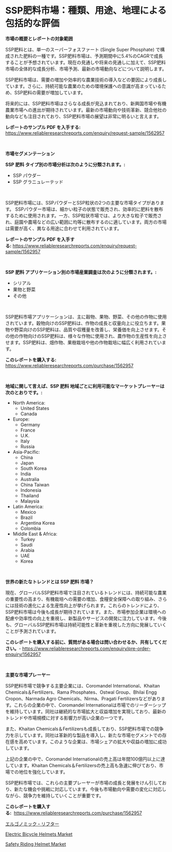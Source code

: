<p><h1>SSP肥料市場：種類、用途、地理による包括的な評価</h1></p><p><strong>市場の概要とレポートの対象範囲</strong></p>
<p><p>SSP肥料とは、単一のスーパーフォスファート (Single Super Phosphate) で構成された肥料の一種です。SSP肥料市場は、予測期間中に5.4%のCAGRで成長することが予想されています。現在の見通しや将来の見通しに加えて、SSP肥料市場の全体的な成長分析、市場予測、最新の市場動向などについて説明します。</p><p>SSP肥料市場は、需要の増加や効率的な農業技術の導入などの要因により成長しています。さらに、持続可能な農業のための環境保護への意識が高まっているため、SSP肥料の需要が増加しています。</p><p>将来的には、SSP肥料市場はさらなる成長が見込まれており、新興国市場や有機農業市場への進出が期待されています。最新の市場動向や技術革新、競合他社の動向なども注目されており、SSP肥料市場の展望は非常に明るいと言えます。</p></p>
<p><strong>レポートのサンプル PDF を入手する:</strong> <a href="https://www.reliableresearchreports.com/enquiry/request-sample/1562957">https://www.reliableresearchreports.com/enquiry/request-sample/1562957</a></p>
<p>&nbsp;</p>
<p><strong>市場セグメンテーション</strong></p>
<p><strong>SSP 肥料 タイプ別の市場分析は次のように分類されます。:</strong></p>
<p><ul><li>SSP パウダー</li><li>SSP グラニュレーテッド</li></ul></p>
<p>&nbsp;</p>
<p><p>SSP肥料市場には、SSPパウダーとSSP粒状の2つの主要な市場タイプがあります。 SSPパウダー市場は、細かい粒子の状態で販売され、効率的に肥料を散布するために使用されます。一方、SSP粒状市場では、より大きな粒子で販売され、庭園や農場などの広い範囲に均等に散布するのに適しています。両方の市場は需要が高く、異なる用途に合わせて利用されています。</p></p>
<p><strong>レポートのサンプル PDF を入手する:</strong>&nbsp;<a href="https://www.reliableresearchreports.com/enquiry/request-sample/1562957">https://www.reliableresearchreports.com/enquiry/request-sample/1562957</a></p>
<p>&nbsp;</p>
<p><strong> SSP 肥料 アプリケーション別の市場産業調査は次のように分類されます。:</strong></p>
<p><ul><li>シリアル</li><li>果物と野菜</li><li>その他</li></ul></p>
<p>&nbsp;</p>
<p><p>SSP肥料市場アプリケーションは、主に穀物、果物、野菜、その他の作物に使用されています。穀物向けのSSP肥料は、作物の成長と収量向上に役立ちます。果物や野菜向けのSSP肥料は、品質や収穫量を改善し、栄養価を向上させます。その他の作物向けのSSP肥料は、様々な作物に使用され、農作物の生産性を向上させます。SSP肥料は、畑作物、果樹栽培や他の作物栽培に幅広く利用されています。</p></p>
<p><strong>このレポートを購入する:</strong>&nbsp; <a href="https://www.reliableresearchreports.com/purchase/1562957">https://www.reliableresearchreports.com/purchase/1562957</a></p>
<p>&nbsp;</p>
<p><strong>地域に関して言えば、SSP 肥料 地域ごとに利用可能なマーケットプレーヤーは次のとおりです。:</strong></p>
<p><ul>
    <li>
        North America:
        <ul>
            <li>United States</li>
            <li>Canada</li>
        </ul>
    </li>
    <li>
        Europe:
        <ul>
            <li>Germany</li>
            <li>France</li>
            <li>U.K.</li>
            <li>Italy</li>
            <li>Russia</li>
        </ul>
    </li>
    <li>
        Asia-Pacific:
        <ul>
            <li>China</li>
            <li>Japan</li>
            <li>South Korea</li>
            <li>India</li>
            <li>Australia</li>
            <li>China Taiwan</li>
            <li>Indonesia</li>
            <li>Thailand</li>
            <li>Malaysia</li>
        </ul>
    </li>
    <li>
        Latin America:
        <ul>
            <li>Mexico</li>
            <li>Brazil</li>
            <li>Argentina Korea</li>
            <li>Colombia</li>
        </ul>
    </li>
    <li>
        Middle East & Africa:
        <ul>
            <li>Turkey</li>
            <li>Saudi</li>
            <li>Arabia</li>
            <li>UAE</li>
            <li>Korea</li>
        </ul>
    </li>
    </ul></p>
<p>&nbsp;</p>
<p><strong>世界の新たなトレンドとは SSP 肥料 市場？</strong></p>
<p><p>現在、グローバルSSP肥料市場で注目されているトレンドには、持続可能な農業の重要性の高まり、有機栽培への需要の増加、食糧安全保障への取り組み、さらには技術の進化による生産性向上が挙げられます。これらのトレンドにより、SSP肥料市場は今後も成長が期待されています。また、市場参加企業は環境への配慮や効率性の向上を重視し、新製品やサービスの開発に注力しています。今後も、グローバルSSP肥料市場は持続可能性と革新を重視した方向に発展していくことが予測されています。</p></p>
<p><strong>このレポートを購入する前に、質問がある場合は問い合わせるか、共有してください。</strong>- <a href="https://www.reliableresearchreports.com/enquiry/pre-order-enquiry/1562957">https://www.reliableresearchreports.com/enquiry/pre-order-enquiry/1562957</a></p>
<p>&nbsp;</p>
<p><strong>主要な市場プレーヤー</strong></p>
<p><p>SSP肥料市場で競争する主要企業には、Coromandel International、Khaitan Chemicals＆Fertilizers、Rama Phosphates、Ostwal Group、Bhilai Engg Cropon、Narmada Agro Chemicals、Nirma、Pragati Fertilizersなどがあります。これらの企業の中で、Coromandel Internationalは市場でのリーダーシップを維持しています。同社は継続的な市場拡大と収益増加を実現しており、最新のトレンドや市場規模に対する影響力が高い企業の一つです。</p><p>また、Khaitan Chemicals＆Fertilizersも成長しており、SSP肥料市場での競争力を示しています。同社は革新的な製品を導入し、新たな市場セグメントでの存在感を高めています。このような企業は、市場シェアの拡大や収益の増加に成功しています。</p><p>上記の企業の中で、Coromandel Internationalの売上高は年間100億円以上に達しています。Khaitan Chemicals＆Fertilizersの売上高も急速に伸びており、市場での地位を強化しています。</p><p>SSP肥料市場では、これらの主要プレーヤーが市場の成長と発展をけん引しており、新たな機会や挑戦に対応しています。今後も市場動向や需要の変化に対応しながら、競争力を維持していくことが重要です。</p></p>
<p><strong>このレポートを購入する:</strong>&nbsp;&nbsp;<a href="https://www.reliableresearchreports.com/purchase/1562957">https://www.reliableresearchreports.com/purchase/1562957</a></p>
<p><p><a href="https://medium.com/@byroalenzuela76845/%E3%82%A8%E3%83%AB%E3%82%B4%E3%83%8E%E3%83%9F%E3%83%83%E3%82%AF%E3%83%AA%E3%83%95%E3%82%BF%E3%83%BC%E5%B8%82%E5%A0%B4%E3%81%AF-%E5%B8%82%E5%A0%B4%E3%82%B7%E3%82%A7%E3%82%A2-%E3%82%B5%E3%82%A4%E3%82%BA-2031%E5%B9%B4%E3%81%BE%E3%81%A7%E3%81%AE%E4%BA%88%E6%B8%AC%E3%81%AB%E7%84%A6%E7%82%B9%E3%82%92%E5%BD%93%E3%81%A6%E3%81%A6%E3%81%84%E3%81%BE%E3%81%99-b8bd294fda01">エルゴノミック・リフター</a></p><p><a href="https://github.com/yemakinde/Market-Research-Report-List-1/blob/main/electric-bicycle-helmets-market.md">Electric Bicycle Helmets Market</a></p><p><a href="https://github.com/Alonsoolds3wq1d81czn8rbol/Market-Research-Report-List-1/blob/main/safety-riding-helmet-market.md">Safety Riding Helmet Market</a></p></p>
